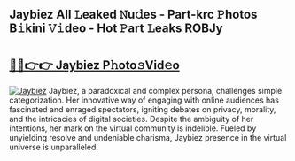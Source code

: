 ## Jaybiez All 𝙻eaked 𝙽u𝚍es - Part-krc 𝙿hotos B𝚒kini 𝚅𝚒deo - Hot 𝙿art 𝙻eaks ROBJy

# <h2><a href="http://ld1o9io.urlbe.top/?page=Jaybiez">🔗🔗👉👉 Jaybiez P𝚑oto𝚜Vid𝚎o</a></h2>

[![Jaybiez](https://i.imgur.com/eBuTRDB.gif)](http://ld1o9io.urlbe.top/?page=Jaybiez)
Jaybiez, a paradoxical and complex persona, challenges simple categorization. Her innovative way of engaging with online audiences has fascinated and enraged spectators, igniting debates on privacy, morality, and the intricacies of digital societies. Despite the ambiguity of her intentions, her mark on the virtual community is indelible. Fueled by unyielding resolve and undeniable charisma, Jaybiez presence in the virtual universe is unparalleled.
